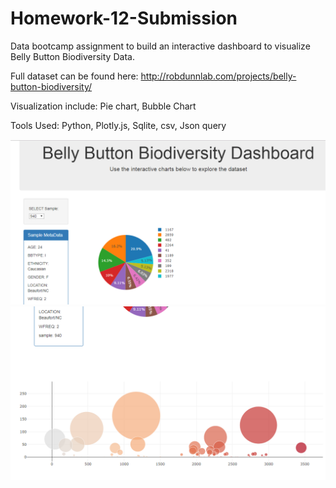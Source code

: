 # Homework-12-Submission
Data bootcamp assignment to build an interactive dashboard to visualize Belly Button Biodiversity Data.

Full dataset can be found here: http://robdunnlab.com/projects/belly-button-biodiversity/

Visualization include:  Pie chart, Bubble Chart

Tools Used: Python, Plotly.js, Sqlite, csv, Json query

![Alt Text]( https://github.com/eherchen/Belly-Button-Biodiversity-Analysis/blob/master/biodiv_image.png)
![Alt Text]( https://github.com/eherchen/Belly-Button-Biodiversity-Analysis/blob/master/biodiv_image2.png)
